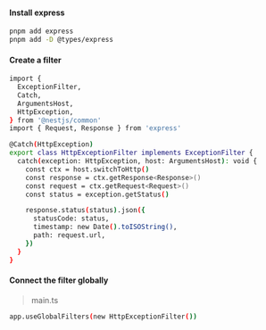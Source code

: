 #### Install express

```bash
pnpm add express
pnpm add -D @types/express
```

#### Create a filter

```bash
import {
  ExceptionFilter,
  Catch,
  ArgumentsHost,
  HttpException,
} from '@nestjs/common'
import { Request, Response } from 'express'

@Catch(HttpException)
export class HttpExceptionFilter implements ExceptionFilter {
  catch(exception: HttpException, host: ArgumentsHost): void {
    const ctx = host.switchToHttp()
    const response = ctx.getResponse<Response>()
    const request = ctx.getRequest<Request>()
    const status = exception.getStatus()

    response.status(status).json({
      statusCode: status,
      timestamp: new Date().toISOString(),
      path: request.url,
    })
  }
}
```

#### Connect the filter globally

> main.ts

````bash
app.useGlobalFilters(new HttpExceptionFilter())
````